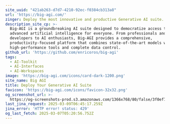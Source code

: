 ```yaml
---
site_uuid: "421ab263-d7d7-4210-92ec-f0384cb313a8"
url: 'https://big-agi.com/'
zinger: Deploy the most innovative and productive Generative AI suite.
description_site_cp: >-
  Big-AGI is a groundbreaking AI suite designed to democratize access to
  advanced artificial intelligence for everyone. From professionals and
  developers to AI enthusiasts, Big-AGI provides a comprehensive,
  productivity-focused platform that combines state-of-the-art models with
  high-performance tools and complete data control.
github_url: 'https://github.com/enricoros/big-agi'
tags:
  - AI-Toolkit
  - AI-Interfaces
  - AI-Workspaces
image: 'https://big-agi.com/icons/card-dark-1200.png'
site_name: Big AGI
title: Deploy Your Generative AI Suite
favicon: 'https://big-agi.com/icons/favicon-32x32.png'
og_screenshot_url: >-
  https://og-screenshots-prod.s3.amazonaws.com/1366x768/80/false/3f0ef748c3e0fd26bce9f4d1a8522adee2f7d40e351617ebcf0d138bc1cfeb35.jpeg
last_jina_request: 2025-03-09T06:45:17.259Z
jina_error: 'HTTP error! status: 429'
og_last_fetch: 2025-03-07T05:20:56.752Z
---
```


